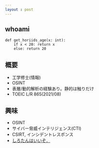 ```yaml
---
layout : post
---
```


## whoami
~~~ 
def get_horiids_age(x: int):
    if x < 20: return x
    else: return 20
~~~

## 概要
 - 工学修士(情報)
 - OSINT
 - 表層/動的解析の経験あり。静的は触りだけ
 - TOEIC L/R 865(2021/08)

## 興味
 - OSINT
 - サイバー脅威インテリジェンス(CTI)
 - CSIRT, インシデントレスポンス
 - [しろたんはいいぞ．](https://sirotan.fun/)